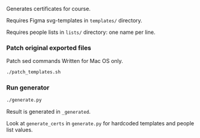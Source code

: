 Generates certificates for course.

Requires Figma svg-templates in `templates/` directory. 

Requires people lists in `lists/` directory: one name per line.

### Patch original exported files

Patch sed commands Written for Mac OS only.

```bash
./patch_templates.sh
```

### Run generator

```bash
./generate.py
```

Result is generated in `_generated`.

Look at `generate_certs` in `generate.py` for hardcoded templates and people list values.
